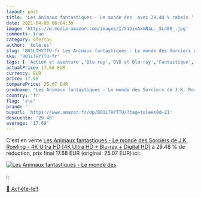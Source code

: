 ```yaml
---
layout: post
title: 'Les Animaux fantastiques - Le monde des  avec 29.48 % rabais '
date: 2021-04-06 06:04:30
image: 'https://m.media-amazon.com/images/I/51JivAxmNaL._SL400_.jpg'
comments: true
category: ofertas
author: 'tole.es'
slug: 'B01LTHYTTU-fr Les Animaux fantastiques - Le monde des Sorciers de J.K....'
sku: 'B01LTHYTTU-fr'
tags: [ 'Action et aventure','Blu-ray','DVD et Blu-ray','Fantastique','Featured Categories','Films', ]
actualPrice: 17.68 EUR
currency: EUR
price: 17.68
comparePrice: 25.07 EUR
prodname: 'Les Animaux fantastiques - Le monde des Sorciers de J.K. Rowling - 4K Ultra HD [4K Ultra HD + Blu-ray + Digital HD]'
country: 'fr'
flag: '🇫🇷'
brand: ''
buyurl: 'https://www.amazon.fr/dp/B01LTHYTTU/?tag=tolees0d-21'
descuento: '29.48'
average: '17.68'
---
```


C'est en vente [Les Animaux fantastiques - Le monde des Sorciers de J.K. Rowling - 4K Ultra HD [4K Ultra HD + Blu-ray + Digital HD]](https://www.amazon.fr/dp/B01LTHYTTU/?tag=tolees0d-21)  à  29.48 % de réduction, prix final  17.68 EUR (original: 25.07 EUR) ici:

[![Les Animaux fantastiques - Le monde des ](https://m.media-amazon.com/images/I/51JivAxmNaL._SL400_.jpg)](https://www.amazon.fr/dp/B01LTHYTTU/?tag=tolees0d-21)

ℹ️:


[🛒 Achète-le!!](https://www.amazon.fr/dp/B01LTHYTTU/?tag=tolees0d-21)

